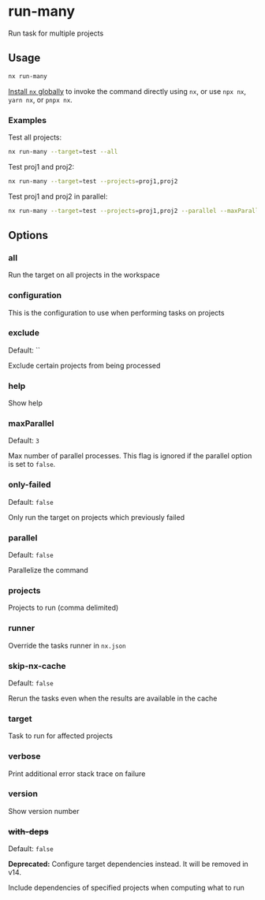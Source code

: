 # run-many

Run task for multiple projects

## Usage

```bash
nx run-many
```

[Install `nx` globally]({{framework}}/getting-started/nx-setup#install-nx) to invoke the command directly using `nx`, or use `npx nx`, `yarn nx`, or `pnpx nx`.

### Examples

Test all projects:

```bash
nx run-many --target=test --all
```

Test proj1 and proj2:

```bash
nx run-many --target=test --projects=proj1,proj2
```

Test proj1 and proj2 in parallel:

```bash
nx run-many --target=test --projects=proj1,proj2 --parallel --maxParallel=2
```

## Options

### all

Run the target on all projects in the workspace

### configuration

This is the configuration to use when performing tasks on projects

### exclude

Default: ``

Exclude certain projects from being processed

### help

Show help

### maxParallel

Default: `3`

Max number of parallel processes. This flag is ignored if the parallel option is set to `false`.

### only-failed

Default: `false`

Only run the target on projects which previously failed

### parallel

Default: `false`

Parallelize the command

### projects

Projects to run (comma delimited)

### runner

Override the tasks runner in `nx.json`

### skip-nx-cache

Default: `false`

Rerun the tasks even when the results are available in the cache

### target

Task to run for affected projects

### verbose

Print additional error stack trace on failure

### version

Show version number

### ~~with-deps~~

Default: `false`

**Deprecated:** Configure target dependencies instead. It will be removed in v14.

Include dependencies of specified projects when computing what to run
